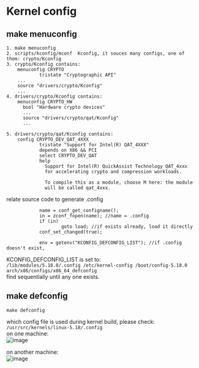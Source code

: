 # Kernel config
## make menuconfig
```
1. make menuconfig
2. scripts/kconfig/mconf  Kconfig, it souces many configs, one of them: crypto/Kconfig
3. crypto/Kconfig contains:
    menuconfig CRYPTO
            tristate "Cryptographic API"
    ...
    source "drivers/crypto/Kconfig"
    ...
4. drivers/crypto/Kconfig contains:
    menuconfig CRYPTO_HW
      bool "Hardware crypto devices"
      ...
      source "drivers/crypto/qat/Kconfig"
      ...
      
5. drivers/crypto/qat/Kconfig contains:
    config CRYPTO_DEV_QAT_4XXX
            tristate "Support for Intel(R) QAT_4XXX"
            depends on X86 && PCI
            select CRYPTO_DEV_QAT
            help
              Support for Intel(R) QuickAssist Technology QAT_4xxx
              for accelerating crypto and compression workloads.

              To compile this as a module, choose M here: the module
              will be called qat_4xxx.
```
relate source code to generate .config

                name = conf_get_configname();
                in = zconf_fopen(name); //name = .config
                if (in)
                        goto load; //if exists already, load it directly
                conf_set_changed(true);

                env = getenv("KCONFIG_DEFCONFIG_LIST"); //if .config doesn't exist, 
                
   KCONFIG_DEFCONFIG_LIST is set to: \
   `/lib/modules/5.18.0/.config /etc/kernel-config /boot/config-5.18.0 arch/x86/configs/x86_64_defconfig` \
   find sequentially until any one exists. 

## make defconfig

```
make defconfig
```


which config file is used during kernel build, please check: \
`/usr/src/kernels/linux-5.18/.config` \
on one machine: \
![image](https://github.com/michaelrun/Linux/assets/19384327/2d97c2a4-b9e5-492e-a758-ebe9cfd79bac)

on another machine: \
![image](https://github.com/michaelrun/Linux/assets/19384327/ebc43d76-6094-4a03-a643-971b7b0a2f01)
